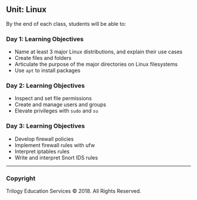 ## Unit: Linux
By the end of each class, students will be able to:


### Day 1: Learning Objectives

- Name at least 3 major Linux distributions, and explain their use cases
- Create files and folders
- Articulate the purpose of the major directories on Linux filesystems
- Use `apt` to install packages

### Day 2: Learning Objectives

- Inspect and set file permissions
- Create and manage users and groups
- Elevate privileges with `sudo` and `su`

### Day 3: Learning Objectives

- Develop firewall policies
- Implement firewall rules with ufw
- Interpret iptables rules
- Write and interpret Snort IDS rules

-------

### Copyright

Trilogy Education Services © 2018. All Rights Reserved.

